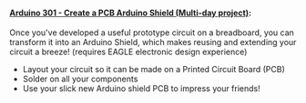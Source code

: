 #### [Arduino 301 - Create a PCB Arduino Shield (Multi-day project)](https://github.com/lovelandcreatorspace/presentations/tree/master/arduino/301):
Once you've developed a useful prototype circuit on a breadboard, you can transform it into an Arduino Shield, which makes reusing and extending your circuit a breeze! (requires EAGLE electronic design experience)

* Layout your circuit so it can be made on a Printed Circuit Board (PCB)
* Solder on all your components
* Use your slick new Arduino shield PCB to impress your friends!

